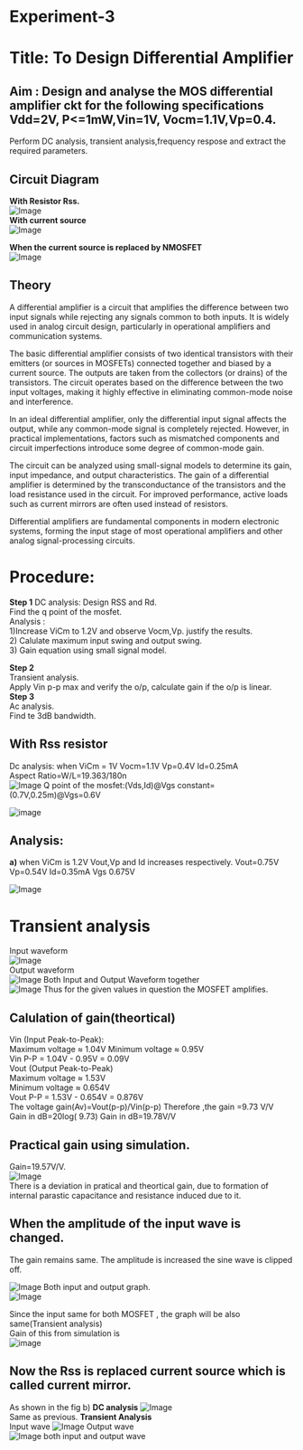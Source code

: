 # Experiment-3  
# Title: To Design Differential Amplifier  
## Aim : Design and analyse the MOS differential amplifier ckt for the following specifications Vdd=2V, P<=1mW,Vin=1V, Vocm=1.1V,Vp=0.4.  
Perform DC analysis, transient analysis,frequency respose and extract the required parameters.  
## Circuit Diagram
**With Resistor Rss.**  
![Image](https://github.com/user-attachments/assets/36031ebb-1406-4f04-96cd-192fd445c1f2)  
**With current source**  
![Image](https://github.com/user-attachments/assets/f4708ed9-d9f8-4465-ba04-ee07d79cff9e)  

**When the current source is replaced by NMOSFET**  
![Image](https://github.com/user-attachments/assets/2a208a29-d99b-42bb-8d9a-e49d194c0abd)
## Theory
A differential amplifier is a circuit that amplifies the difference between two input signals while rejecting any signals common to both inputs. It is widely used in analog circuit design, particularly in operational amplifiers and communication systems.

The basic differential amplifier consists of two identical transistors with their emitters (or sources in MOSFETs) connected together and biased by a current source. The outputs are taken from the collectors (or drains) of the transistors. The circuit operates based on the difference between the two input voltages, making it highly effective in eliminating common-mode noise and interference.

In an ideal differential amplifier, only the differential input signal affects the output, while any common-mode signal is completely rejected. However, in practical implementations, factors such as mismatched components and circuit imperfections introduce some degree of common-mode gain.

The circuit can be analyzed using small-signal models to determine its gain, input impedance, and output characteristics. The gain of a differential amplifier is determined by the transconductance of the transistors and the load resistance used in the circuit. For improved performance, active loads such as current mirrors are often used instead of resistors.

Differential amplifiers are fundamental components in modern electronic systems, forming the input stage of most operational amplifiers and other analog signal-processing circuits.
# Procedure:   
**Step 1**
DC analysis: Design RSS and Rd.  
Find the q point of the mosfet.    
Analysis :  
1)Increase ViCm to 1.2V and observe Vocm,Vp. justify the results.  
2) Calulate maximum input swing and output swing.  
3) Gain equation using small signal model.  

**Step 2**  
Transient analysis.   
Apply Vin p-p max and verify the o/p, calculate gain if the o/p is linear.  
**Step 3**  
Ac analysis.    
Find te 3dB bandwidth.  
## With Rss resistor
Dc analysis:
when ViCm = 1V
Vocm=1.1V
Vp=0.4V
Id=0.25mA  
Aspect Ratio=W/L=19.363/180n  
![Image](https://github.com/user-attachments/assets/a76109bf-f904-4dba-aabb-cbbbfa041a37)
Q point of the mosfet:(Vds,Id)@Vgs constant=(0.7V,0.25m)@Vgs=0.6V

![image](https://thub.com/user-attachments/assets/ef7ebb49-df71-4195-8d35-65dd2094e162)

## Analysis:
**a)** when ViCm is 1.2V
Vout,Vp and Id increases respectively.
Vout=0.75V
Vp=0.54V
Id=0.35mA
Vgs 0.675V

![Image](https://github.com/user-attachments/assets/fb0d9642-a89d-4298-86f0-d8f66ed2e903)
# Transient analysis
Input waveform  
![Image](https://github.com/user-attachments/assets/88e2c471-56c4-4dae-a794-b94d2a63d52b)  
Output waveform  
![Image](https://github.com/user-attachments/assets/a67b27d1-3268-47b9-b41b-7c151c0f8236)
Both Input and Output Waveform together  
![Image](https://github.com/user-attachments/assets/ab0162d8-d47f-48db-b2b9-0b197cabe643)
Thus for the given values in question the MOSFET amplifies.
## Calulation of gain(theortical)
Vin (Input Peak-to-Peak):  
Maximum voltage ≈ 1.04V
Minimum voltage ≈ 0.95V  
Vin P-P = 1.04V - 0.95V = 0.09V  
Vout (Output Peak-to-Peak)  
Maximum voltage ≈ 1.53V  
Minimum voltage ≈ 0.654V  
Vout P-P = 1.53V - 0.654V = 0.876V  
The voltage gain(Av)=Vout(p-p)/Vin(p-p)
Therefore ,the gain =9.73 V/V  
Gain in dB=20log( 9.73)
Gain in dB=19.78V/V
## Practical gain using simulation.  
Gain=19.57V/V.    
![Image](https://github.com/user-attachments/assets/0303ea29-ddc7-449e-b934-57f83dea5b19)  
There is a deviation in pratical and theortical gain, due to formation of internal parastic capacitance and resistance induced due to it.

## When the amplitude of the input wave is changed.
The gain remains same.
The amplitude is increased the sine wave is clipped off.  

![Image](https://github.com/user-attachments/assets/02cd7552-4270-4c68-8a50-7fd78ab6431e)
Both input and output graph.  
![Image](https://github.com/user-attachments/assets/ae9bd35f-ea0d-4d8d-bf8d-d3c62183ddbf)

Since the input same for both MOSFET , the graph will be also same(Transient analysis)  
Gain of this from simulation is  
![image](https://github.com/user-attachments/assets/e76d9c25-7738-40af-aa46-84f161e7f6bb)
## Now the Rss is replaced current source which is called current mirror.
As shown in the fig  b)
**DC analysis**
![Image](https://github.com/user-attachments/assets/816bcd73-d54e-4065-aebb-1e35f098e5e0)  
Same as previous.
**Transient Analysis**  
Input wave
![Image](https://github.com/user-attachments/assets/a733962e-ccd1-42e5-b77e-47fb5c4d7c23)
Output wave  
![Image](https://github.com/user-attachments/assets/db6eff39-b593-48ef-9578-05ac28579cbc)
both input and output wave  












